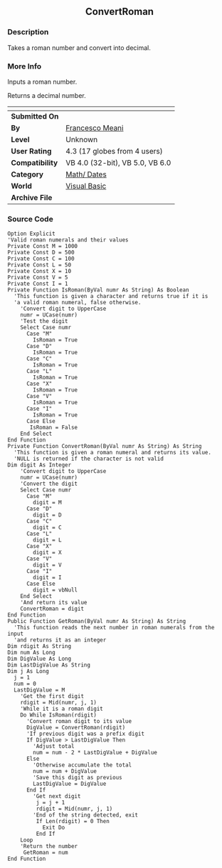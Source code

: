 ﻿<div align="center">

## ConvertRoman


</div>

### Description

Takes a roman number and convert into decimal.
 
### More Info
 
Inputs a roman number.

Returns a decimal number.


<span>             |<span>
---                |---
**Submitted On**   |
**By**             |[Francesco Meani](https://github.com/Planet-Source-Code/PSCIndex/blob/master/ByAuthor/francesco-meani.md)
**Level**          |Unknown
**User Rating**    |4.3 (17 globes from 4 users)
**Compatibility**  |VB 4\.0 \(32\-bit\), VB 5\.0, VB 6\.0
**Category**       |[Math/ Dates](https://github.com/Planet-Source-Code/PSCIndex/blob/master/ByCategory/math-dates__1-37.md)
**World**          |[Visual Basic](https://github.com/Planet-Source-Code/PSCIndex/blob/master/ByWorld/visual-basic.md)
**Archive File**   |[](https://github.com/Planet-Source-Code/francesco-meani-convertroman__1-1092/archive/master.zip)





### Source Code

```
Option Explicit
'Valid roman numerals and their values
Private Const M = 1000
Private Const D = 500
Private Const C = 100
Private Const L = 50
Private Const X = 10
Private Const V = 5
Private Const I = 1
Private Function IsRoman(ByVal numr As String) As Boolean
  'This function is given a character and returns true if it is
  'a valid roman numeral, false otherwise.
    'Convert digit to UpperCase
    numr = UCase(numr)
    'Test the digit
    Select Case numr
      Case "M"
        IsRoman = True
      Case "D"
        IsRoman = True
      Case "C"
        IsRoman = True
      Case "L"
        IsRoman = True
      Case "X"
        IsRoman = True
      Case "V"
        IsRoman = True
      Case "I"
        IsRoman = True
      Case Else
       IsRoman = False
    End Select
End Function
Private Function ConvertRoman(ByVal numr As String) As String
  'This function is given a roman numeral and returns its value.
  'NULL is returned if the character is not valid
Dim digit As Integer
    'Convert digit to UpperCase
    numr = UCase(numr)
    'Convert the digit
    Select Case numr
      Case "M"
        digit = M
      Case "D"
        digit = D
      Case "C"
        digit = C
      Case "L"
        digit = L
      Case "X"
        digit = X
      Case "V"
        digit = V
      Case "I"
        digit = I
      Case Else
        digit = vbNull
    End Select
    'And return its value
    ConvertRoman = digit
End Function
Public Function GetRoman(ByVal numr As String) As String
  'This function reads the next number in roman numerals from the input
  'and returns it as an integer
Dim rdigit As String
Dim num As Long
Dim DigValue As Long
Dim LastDigValue As String
Dim j As Long
  j = 1
  num = 0
  LastDigValue = M
    'Get the first digit
    rdigit = Mid(numr, j, 1)
    'While it is a roman digit
    Do While IsRoman(rdigit)
      'Convert roman digit to its value
      DigValue = ConvertRoman(rdigit)
      'If previous digit was a prefix digit
      If DigValue > LastDigValue Then
        'Adjust total
        num = num - 2 * LastDigValue + DigValue
      Else
        'Otherwise accumulate the total
        num = num + DigValue
        'Save this digit as previous
        LastDigValue = DigValue
      End If
        'Get next digit
         j = j + 1
         rdigit = Mid(numr, j, 1)
        'End of the string detected, exit
         If Len(rdigit) = 0 Then
           Exit Do
         End If
    Loop
    'Return the number
     GetRoman = num
End Function
```

